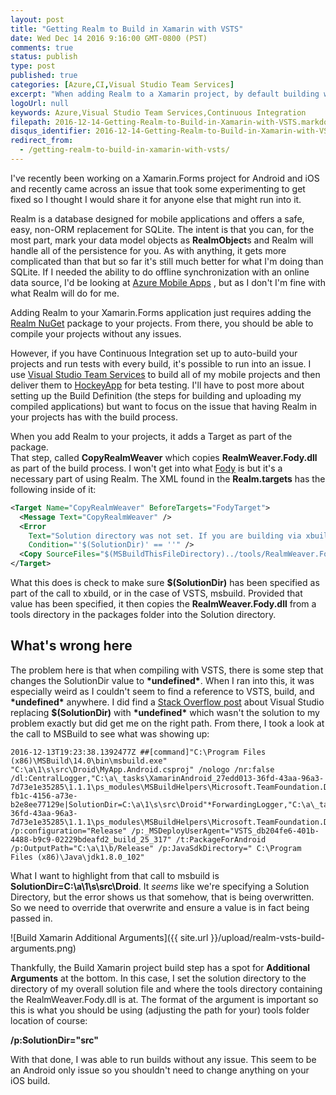 ```yaml
---
layout: post
title: "Getting Realm to Build in Xamarin with VSTS"
date: Wed Dec 14 2016 9:16:00 GMT-0800 (PST)
comments: true
status: publish
type: post
published: true
categories: [Azure,CI,Visual Studio Team Services]
excerpt: "When adding Realm to a Xamarin project, by default building with Visual Studio Team Services is broken.  This post will explain how to get it to work."
logoUrl: null
keywords: Azure,Visual Studio Team Services,Continuous Integration
filepath: 2016-12-14-Getting-Realm-to-Build-in-Xamarin-with-VSTS.markdown
disqus_identifier: 2016-12-14-Getting-Realm-to-Build-in-Xamarin-with-VSTS
redirect_from: 
  - /getting-realm-to-build-in-xamarin-with-vsts/
---
```


I've recently been working on a Xamarin.Forms project for Android and 
iOS and recently came across an issue that took some experimenting to get
fixed so I thought I would share it for anyone else that might run into it.

Realm is a database designed for mobile applications and offers a safe,
easy, non-ORM replacement for SQLite.  The intent is that you can, for the
most part, mark your data model objects as **RealmObject**s and Realm 
will handle all of the persistence for you.  As with anything, it gets
more complicated than that but so far it's still much better for what
I'm doing than SQLite.  If I needed the ability to do offline synchronization
with an online data source, I'd be looking at [Azure Mobile Apps](https://azure.microsoft.com/en-us/services/app-service/mobile/)
, but as I don't I'm fine with what Realm will do for me.

Adding Realm to your Xamarin.Forms application just requires adding the 
[Realm NuGet](https://www.nuget.org/packages/Realm/) package to your projects.
From there, you should be able to compile your projects without any issues.

However, if you have Continuous Integration set up to auto-build your projects
and run tests with every build, it's possible to run into an issue.  I use
[Visual Studio Team Services](https://www.visualstudio.com/team-services/) to
build all of my mobile projects and then deliver them to [HockeyApp](http://hockeyapp.net)
for beta testing.  I'll have to post more about setting up the Build Definition
(the steps for building and uploading my compiled applications) but want to 
focus on the issue that having Realm in your projects has with the build
process.

When you add Realm to your projects, it adds a Target as part of the package.  
That step, called **CopyRealmWeaver** which copies **RealmWeaver.Fody.dll** as
part of the build process.  I won't get into what [Fody](https://github.com/Fody/Fody)
is but it's a necessary part of using Realm.  The XML found in the **Realm.targets**
has the following inside of it:  

```xml
<Target Name="CopyRealmWeaver" BeforeTargets="FodyTarget">
  <Message Text="CopyRealmWeaver" />
  <Error 
    Text="Solution directory was not set. If you are building via xbuild, specify by adding a /p:SolutionDir=/path/to/solution/folder argument. See github.com/realm/realm-dotnet/issues/656"
    Condition="'$(SolutionDir)' == ''" />
  <Copy SourceFiles="$(MSBuildThisFileDirectory)../tools/RealmWeaver.Fody.dll" DestinationFolder="$(SolutionDir)/Tools" />
</Target>
```

What this does is check to make sure **$(SolutionDir)** has been specified
as part of the call to xbuild, or in the case of VSTS, msbuild.  Provided that
value has been specified, it then copies the **RealmWeaver.Fody.dll** from a tools
directory in the packages folder into the Solution directory.

## What's wrong here

The problem here is that when compiling with VSTS, there is some step that changes
the SolutionDir value to **\*undefined\***.  When I ran into this, it was 
especially weird as I couldn't seem to find a reference to VSTS, build, and
**\*undefined\*** anywhere.  I did find a [Stack Overflow post](http://stackoverflow.com/questions/635346/prebuild-event-in-visual-studio-replacing-solutiondir-with-undefined) 
about Visual Studio replacing **$(SolutionDir)** with **\*undefined\*** which
wasn't the solution to my problem exactly but did get me on the right path.  From there, 
I took a look at the call to MSBuild to see what was showing up:

```
2016-12-13T19:23:38.1392477Z ##[command]"C:\Program Files (x86)\MSBuild\14.0\bin\msbuild.exe" "C:\a\1\s\src\Droid\MyApp.Android.csproj" /nologo /nr:false /dl:CentralLogger,"C:\a\_tasks\XamarinAndroid_27edd013-36fd-43aa-96a3-7d73e1e35285\1.1.1\ps_modules\MSBuildHelpers\Microsoft.TeamFoundation.DistributedTask.MSBuild.Logger.dll";"RootDetailId=39592de0-fb1c-4156-a73e-b2e8ee77129e|SolutionDir=C:\a\1\s\src\Droid"*ForwardingLogger,"C:\a\_tasks\XamarinAndroid_27edd013-36fd-43aa-96a3-7d73e1e35285\1.1.1\ps_modules\MSBuildHelpers\Microsoft.TeamFoundation.DistributedTask.MSBuild.Logger.dll"  /p:configuration="Release" /p:_MSDeployUserAgent="VSTS_db204fe6-401b-4488-b9c9-02229bdeafd2_build_25_317" /t:PackageForAndroid /p:OutputPath="C:\a\1\b/Release" /p:JavaSdkDirectory=" C:\Program Files (x86)\Java\jdk1.8.0_102"
```

What I want to highlight from that call to msbuild is **SolutionDir=C:\a\1\s\src\Droid**.  It 
*seems* like we're specifying a Solution Directory, but the error shows us that somehow,
that is being overwritten.  So we need to override that overwrite and ensure a value
is in fact being passed in. 

![Build Xamarin Additional Arguments]({{ site.url }}/upload/realm-vsts-build-arguments.png)

Thankfully, the Build Xamarin project build step has a spot for **Additional Arguments** at
the bottom.  In this case, I set the solution directory to the directory of my overall solution
file and where the tools directory containing the RealmWeaver.Fody.dll is at.  The format
of the argument is important so this is what you should be using (adjusting the path for your)
tools folder location of course:

**/p:SolutionDir="src"**

With that done, I was able to run builds without any issue.  This seem to be an Android only
issue so you shouldn't need to change anything on your iOS build.  
